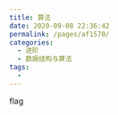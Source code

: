 ```yaml
---
title: 算法
date: 2020-09-08 22:36:42
permalink: /pages/af1570/
categories: 
  - 进阶
  - 数据结构与算法
tags: 
  - 
---
```

flag